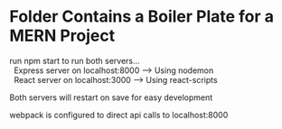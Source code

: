 # Folder Contains a Boiler Plate for a MERN Project

run npm start to run both servers...  
&nbsp; Express server on localhost:8000   --> Using nodemon  
&nbsp; React server on localhost:3000   --> Using react-scripts  

Both servers will restart on save for easy development  

webpack is configured to direct api calls to localhost:8000  

